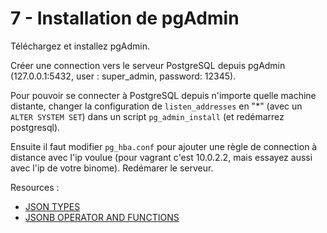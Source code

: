 # 7 - Installation de pgAdmin

Téléchargez et installez pgAdmin.

Créer une connection vers le serveur PostgreSQL depuis pgAdmin (127.0.0.1:5432, user : super_admin, password: 12345).

Pour pouvoir se connecter à PostgreSQL depuis n'importe quelle machine distante, changer la configuration de `listen_addresses` en "*" (avec un `ALTER SYSTEM SET`) dans un script `pg_admin_install` (et redémarrez postgresql).

Ensuite il faut modifier `pg_hba.conf` pour ajouter une règle de connection à distance avec l'ip voulue (pour vagrant c'est 10.0.2.2, mais essayez aussi avec l'ip de votre binome). Redémarer le serveur.

Resources :

* [JSON TYPES](https://www.postgresql.org/docs/11/datatype-json.html)
* [JSONB OPERATOR AND FUNCTIONS](https://www.postgresql.org/docs/11/functions-json.html)